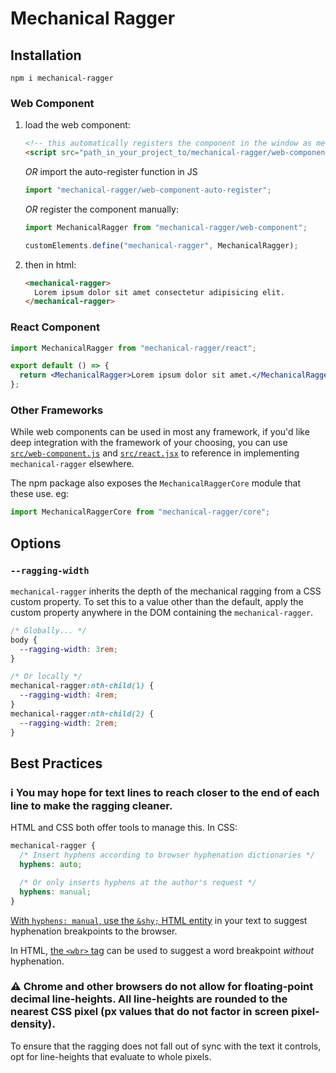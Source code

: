 # Mechanical Ragger

## Installation

```
npm i mechanical-ragger
```

### Web Component

1. load the web component:

   ```html
   <!-- this automatically registers the component in the window as mechanical-ragger -->
   <script src="path_in_your_project_to/mechanical-ragger/web-component-auto-register.js"></script>
   ```

   _OR_ import the auto-register function in JS

   ```js
   import "mechanical-ragger/web-component-auto-register";
   ```

   _OR_ register the component manually:

   ```js
   import MechanicalRagger from "mechanical-ragger/web-component";

   customElements.define("mechanical-ragger", MechanicalRagger);
   ```

2. then in html:

   ```html
   <mechanical-ragger>
     Lorem ipsum dolor sit amet consectetur adipisicing elit.
   </mechanical-ragger>
   ```

### React Component

```jsx
import MechanicalRagger from "mechanical-ragger/react";

export default () => {
  return <MechanicalRagger>Lorem ipsum dolor sit amet.</MechanicalRagger>;
};
```

### Other Frameworks

While web components can be used in most any framework, if you'd like deep integration with the framework of your choosing, you can use [`src/web-component.js`](src/web-component.js) and [`src/react.jsx`](src/react.jsx) to reference in implementing `mechanical-ragger` elsewhere.

The npm package also exposes the `MechanicalRaggerCore` module that these use. eg:

```js
import MechanicalRaggerCore from "mechanical-ragger/core";
```

## Options

### `--ragging-width`

`mechanical-ragger` inherits the depth of the mechanical ragging from a CSS custom property. To set this to a value other than the default, apply the custom property anywhere in the DOM containing the `mechanical-ragger`.

```css
/* Globally... */
body {
  --ragging-width: 3rem;
}

/* Or locally */
mechanical-ragger:nth-child(1) {
  --ragging-width: 4rem;
}
mechanical-ragger:nth-child(2) {
  --ragging-width: 2rem;
}
```

## Best Practices

### ℹ️ You may hope for text lines to reach closer to the end of each line to make the ragging cleaner.

HTML and CSS both offer tools to manage this. In CSS:

```css
mechanical-ragger {
  /* Insert hyphens according to browser hyphenation dictionaries */
  hyphens: auto;

  /* Or only inserts hyphens at the author's request */
  hyphens: manual;
}
```

[With `hyphens: manual`, use the `&shy;` HTML entity](https://developer.mozilla.org/en-US/docs/Web/CSS/hyphens#suggesting_line_break_opportunities) in your text to suggest hyphenation breakpoints to the browser.

In HTML, [the `<wbr>` tag](https://developer.mozilla.org/en-US/docs/Web/HTML/Element/wbr) can be used to suggest a word breakpoint _without_ hyphenation.

### ⚠️ Chrome and other browsers do not allow for floating-point decimal line-heights. All line-heights are rounded to the nearest CSS pixel (px values that do not factor in screen pixel-density).

To ensure that the ragging does not fall out of sync with the text it controls, opt for line-heights that evaluate to whole pixels.
